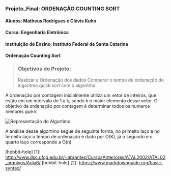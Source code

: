 ### Projeto_Final: ORDENAÇÃO COUNTING SORT
#### Alunos: Matheus Rodrigues e Clóvis Kuhn
#### Curso: Engenharia Eletrônica
#### Instituição de Ensino: Instituto Federal de Santa Catarina
#### Ordenação Counting Sort

>### Objetivos do Projeto:
> Realizar a Ordenação dos dados 
> Comparar o tempo de ordenação do algoritmo quick sort com o algoritmo 
<p> A ordenação por contagem inicialmente utiliza um vetor de inteiros, que estão em um intervalo de 1 a k, sendo k o maior elemento desse vetor. O objetivo da ordenação por contagem é determinar todos os numeros menores que k
</>

![Representação do Algortimo](http://www.dsc.ufcg.edu.br/~abrantes/CursosAnteriores/ATAL2002/ATAL02_arquivos/Aula6/img46.png)
<p> A análise desse algortimo segue de seguinte forma, no primeito laço e no terceito laço o tempo de ordenação é dado por O(K), já o segundo e o quarto laço corresponde a O(n)
    

[hobbit-hole] [1]: http://www.dsc.ufcg.edu.br/~abrantes/CursosAnteriores/ATAL2002/ATAL02_arquivos/Aula6/
[hobbit-hole] [2]: https://www.markdownguide.org/basic-syntax/
